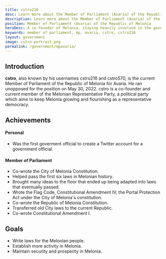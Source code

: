 ```yaml
---
title: cstro216
desc: Learn more about the Member of Parliament (Avaria) of the Republic of Melonia, cstro216.
description: Learn more about the Member of Parliament (Avaria) of the Republic of Melonia, cstro216.
position: Member of Parliament (Avaria) of the Republic of Melonia
heroDesc: A co-founder of Melonia, staying heavily involved in the government since its inception.
keywords: member of parliament, mp, avaria, cstro, cstro216
layout: government
image: cstro-portrait.png
permalink: /government/mpavaria/
---
```


## Introduction
**cstro**, also known by his usernames cstro216 and cstro570, is the current Member of Parliament of the Republic of Melonia for Avaria. He ran unopposed for the position on May 30, 2022. cstro is a co-founder and current member of the Melonian Representative Party, a political party which aims to keep Melonia growing and flourishing as a representative democracy.

## Achievements

#### Personal
- Was the first goverment official to create a Twitter account for a government official.

#### Member of Parliament
- Co-wrote the City of Melonia Constitution.
- Helped pass the first six laws in Melonian history.
- Brought many ideas to the floor that ended up being adapted into laws that eventually passed.
- Wrote the Flag Code, Constitutional Amendment IV, the Portal Protection Act under the City of Melonia's constitution.
- Co-wrote the Republic of Melonia Constitution.
- Transferred old City laws to the current Republic.
- Co-wrote Constitutional Amendment I.

## Goals
- Write laws for the Melonian people.
- Establish more activity in Melonia.
- Maintain security and prosperity in Melonia.
